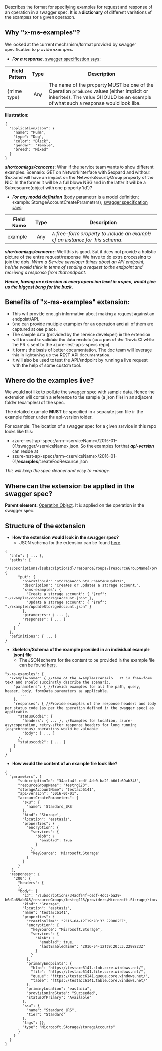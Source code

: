 Describes the format for specifying examples for request and response of an operation in a swagger spec. It is a **dictionary** of different variations of the examples for a given operation.

## Why "x-ms-examples"?
We looked at the current mechanism/format provided by swagger specification to provide examples.
- _**For a response**_, [swagger specification says](https://github.com/OAI/OpenAPI-Specification/blob/master/versions/2.0.md#response-object):
 
Field Pattern | Type | Description
---|:---:|---
{mime type} | Any | The name of the property MUST be one of the Operation `produces` values (either implicit or inherited). The value SHOULD be an example of what such a response would look like.
 
**Illustration**:
```json5
{
  "application/json": {
    "name": "Puma",
    "type": "Dog",
    "color": "Black",
    "gender": "Female",
    "breed": "Mixed"
  }
}
```
 
**_shortcomings/concerns_**: What if the service team wants to show different examples. Scenario: GET on NetworkInterface with $expand and without $expand will have an impact on the NetworkSecurityGroup property of the NIC. In the former it will be a full blown NSG and in the latter it will be a Subresource(object with one property 'id')?
 
  - _**For any model definition**_ (body parameter is a model definition; example: StorageAccountCreateParameters), [swagger specification says](https://github.com/OAI/OpenAPI-Specification/blob/master/versions/2.0.md#fixed-fields-13):
 
Field Name | Type | Description
---|:---:|---
example | Any | _A free-form property to include an example of an instance for this schema._
 
**_shortcomings/concerns_**: Well this is good. But it does not provide a holistic picture of the entire request/response. We have to do extra processing to join the dots. _When a Service developer thinks about an API endpoint, he/she would think in terms of sending a request to the endpoint and receiving a response from that endpoint._
 
 
_**Hence, having an extension at every operation level in a spec, would give us the biggest bang for the buck.**_
 
## Benefits of "x-ms-examples" extension: 
- This will provide enough information about making a request against an endpoint/API.
- One can provide multiple examples for an operation and all of them are captured at one place.
- The sample data (provided by the service developer) in the extension will be used to validate the data models (as a part of the Travis CI while the PR is sent to the azure-rest-apis-specs repo).
- It forms the basis of better documentation. The doc team will leverage this in lightening up the REST API documentation.
- It will also be used to test the API/endpoint by running a live request with the help of some custom tool.

## Where do the examples live?
We would not like to pollute the swagger spec with sample data. Hence the extension will contain a reference to the sample (a json file) in an adjacent folder (examples) of the spec.

The detailed example **MUST** be specified in a separate json file in the example folder under the api-version folder.
 
For example: The location of a swagger spec for a given service in this repo looks like this: 
- azure-rest-api-specs/arm-\<serviceName\>/2016-01-01/swagger/\<serviceName\>.json. So the examples for that _**api-version**_ can reside at
- azure-rest-api-specs/arm-\<serviceName\>/2016-01-01/**examples**/createFooResource.json
 
_This will keep the spec cleaner and easy to manage._

## Where can the extension be applied in the swagger spec?
**Parent element:**  [Operation Object](https://github.com/OAI/OpenAPI-Specification/blob/master/versions/2.0.md#operationObject). It is applied on the operation in the swagger spec.

## Structure of the extension
- **How the extension would look in the swagger spec?**
  - JSON schema for the extension can be found [here](https://github.com/Azure/autorest/blob/master/schema/swagger-extensions.json#L1596).
```json5
{
  "info": { ... },
  "paths": {
   "/subscriptions/{subscriptionId}/resourceGroups/{resourceGroupName}/providers/Microsoft.Storage/storageAccounts/{accountName}": {
      "put": {
        "operationId": "StorageAccounts_CreateOrUpdate",
        "description": "Creates or updates a storage account.",
        "x-ms-examples": {
          "Create a storage account": { "$ref": "./examples/createStorageAccount.json" },
          "Update a storage account": { "$ref": "./examples/updateStorageAccount.json" }
        },
        "parameters": [ ... ],
        "responses": { ... }
      }
    }
  },
  "definitions": { ... }
}
```
- **Skeleton/Schema of the example provided in an individual example (json) file**
  - The JSON schema for the content to be provided in the example file can be found [here](https://raw.githubusercontent.com/Azure/autorest/master/schema/example-schema.json).
```json5
"x-ms-examples": {
  "example-name": { //Name of the example/scenario.  It is free-form text and should succinctly describe the scenario.
    "parameters": { //Provide examples for all the path, query, header, body, formData parameters as applicable.
       ...
    },
    "responses": { //Provide examples of the response headers and body per status code (as per the operation defined in the swagger spec) as applicable.
      "statusCode1": {
        "headers": { ... }, //Examples for location, azure-asyncoperation, retry-after response headers for long running (asynchronous) operations would be valuable
        "body": { ... }
      },
      "statuscode2": { ... }
    }
  }
}
```
- **How would the content of an example file look like?**

```json5
{
  "parameters": {
      "subscriptionId": "34adfa4f-cedf-4dc0-ba29-b6d1a69ab345",
      "resourceGroupName": "testrg123",
      "storageAccountName": "testacc6141",
      "api-version": "2016-01-01",
      "accountCreateParameters": {
        "sku": { 
          "name": 'Standard_LRS' 
        },
        "kind": 'Storage',
        "location": 'eastasia',
        "properties": { 
          "encryption": { 
            "services": { 
              "blob": { 
                "enabled": true 
              }
            },
            "keySource": 'Microsoft.Storage' 
          }
        }
      }
   },
  "responses": {
    "200": {
      "headers": {
      },
      "body": {
        "id": "/subscriptions/34adfa4f-cedf-4dc0-ba29-b6d1a69ab345/resourceGroups/testrg123/providers/Microsoft.Storage/storageAccounts/testacc6141",
        "kind": "Storage",
        "location": "eastasia",
        "name": "testacc6141",
        "properties": {
          "creationTime": "2016-04-12T19:20:33.2288820Z",
          "encryption": {
            "keySource": "Microsoft.Storage",
            "services": {
              "blob": {
                "enabled": true,
                "lastEnabledTime": "2016-04-12T19:20:33.2298823Z"
              }
            }
          },
          "primaryEndpoints": {
            "blob": "https://testacc6141.blob.core.windows.net/",
            "file": "https://testacc6141.file.core.windows.net/",
            "queue": "https://testacc6141.queue.core.windows.net/",
            "table": "https://testacc6141.table.core.windows.net/"
          },
          "primaryLocation": "eastasia",
          "provisioningState": "Succeeded",
          "statusOfPrimary": "Available"
        },
        "sku": {
          "name": "Standard_LRS",
          "tier": "Standard"
        },
        "tags": {},
        "type": "Microsoft.Storage/storageAccounts"
      }
    }
  }
}
```
